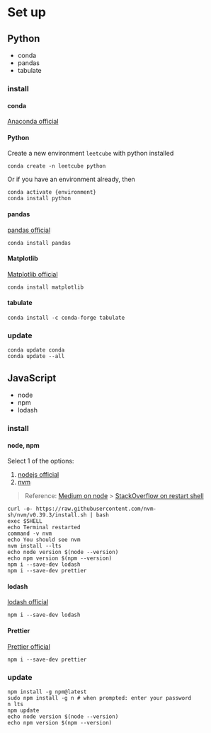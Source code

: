 # Set up

## Python

- conda
- pandas
- tabulate

### install

#### conda

[Anaconda official](https://www.anaconda.com/)

#### Python

Create a new environment `leetcube` with python installed

```shell
conda create -n leetcube python
```

Or if you have an environment already, then

```shell
conda activate {environment}
conda install python
```

#### pandas

[pandas official](https://pandas.pydata.org/docs/getting_started/install.html)

```shell
conda install pandas
```

#### Matplotlib

[Matplotlib official](https://matplotlib.org/stable/users/installing/index.html)

```shell
conda install matplotlib
```

#### tabulate

```shell
conda install -c conda-forge tabulate
```

### update

```shell
conda update conda
conda update --all
```

## JavaScript

- node
- npm
- lodash

### install

#### node, npm

Select 1 of the options:

1. [nodejs official](https://nodejs.org/en)
2. [nvm](https://github.com/nvm-sh/nvm#install--update-script)

> Reference:
> [Medium on node](https://medium.com/@iam_vinojan/how-to-install-node-js-and-npm-using-node-version-manager-nvm-143165b16ce1) > [StackOverflow on restart shell](https://unix.stackexchange.com/questions/217905/restart-bash-from-terminal-without-restarting-the-terminal-application-mac)

```shell
curl -o- https://raw.githubusercontent.com/nvm-sh/nvm/v0.39.3/install.sh | bash
exec $SHELL
echo Terminal restarted
command -v nvm
echo You should see nvm
nvm install --lts
echo node version $(node --version)
echo npm version $(npm --version)
npm i --save-dev lodash
npm i --save-dev prettier
```

#### lodash

[lodash official](https://lodash.com/)

```shell
npm i --save-dev lodash
```

#### Prettier

[Prettier official](https://prettier.io/docs/en/install.html)

```shell
npm i --save-dev prettier
```

### update

```shell
npm install -g npm@latest
sudo npm install -g n # when prompted: enter your password
n lts
npm update
echo node version $(node --version)
echo npm version $(npm --version)
```
